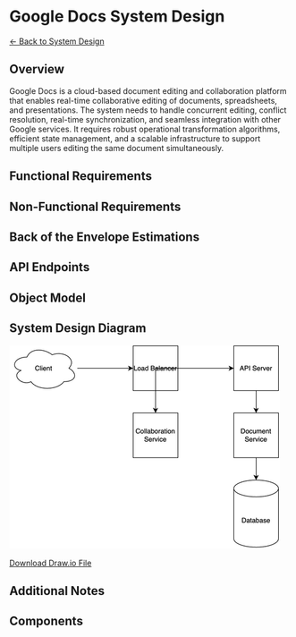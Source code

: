 # Google Docs System Design

[← Back to System Design](../system-design.md)

## Overview

Google Docs is a cloud-based document editing and collaboration platform that enables real-time collaborative editing of documents, spreadsheets, and presentations. The system needs to handle concurrent editing, conflict resolution, real-time synchronization, and seamless integration with other Google services. It requires robust operational transformation algorithms, efficient state management, and a scalable infrastructure to support multiple users editing the same document simultaneously.

## Functional Requirements

## Non-Functional Requirements

## Back of the Envelope Estimations

## API Endpoints

## Object Model

## System Design Diagram

![Google Docs System Design](google-docs.png)

[Download Draw.io File](google-docs.drawio)

## Additional Notes

## Components

